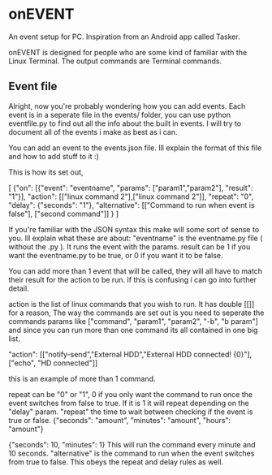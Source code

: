 # onEVENT

An event setup for PC. Inspiration from an Android app called Tasker.

onEVENT is designed for people who are some kind of familiar with the Linux Terminal. The output commands are Terminal commands.

## Event file

Alright, now you're probably wondering how you can add events. Each event is in a seperate file in the events/ folder, you can use python eventfile.py to find out all the info about the built in events. I will try to document all of the events i make as best as i can.

You can add an event to the events.json file. Ill explain the format of this file and how to add stuff to it :)

This is how its set out, 

[
	{"on": [{"event": "eventname", "params": ["param1","param2"], "result": "1"}], 
		"action": [["linux command 2"],["linux command 2"]], 
		"repeat": "0", 
		"delay": {"seconds": "1"},
		"alternative": [["Command to run when event is false"], ["second command"]]
	}
]

If you're familiar with the JSON syntax this make will some sort of sense to you.
Ill explain what these are about:
"eventname" is the eventname.py file ( without the .py ). It runs the event with the params.
result can be 1 if you want the eventname.py to be true, or 0 if you want it to be false.
	
You can add more than 1 event that will be called, they will all have to match their result for the action to be run. If this is confusing i can go into further detail.
	
action is the list of linux commands that you wish to run. It has double [[]] for a reason, The way the commands are set out is you need to seperate the commands params like ["command", "param1", "param2", "-b", "b param"]
and since you can run more than one command its all contained in one big list.
	
"action": [["notify-send","External HDD","External HDD connected! {0}"],["echo", "HD connected"]]
	
this is an example of more than 1 command.
	
repeat can be "0" or "1", 0 if you only want the command to run once the event switches from false to true. If it is 1 it will repeat depending on the "delay" param.
"repeat" the time to wait between checking if the event is true or false. 
{"seconds": "amount", "minutes": "amount", "hours": "amount"}
	
{"seconds": 10, "minutes": 1}
This will run the command every minute and 10 seconds.
"alternative" is the command to run when the event switches from true to false. This obeys the repeat and delay rules as well.
